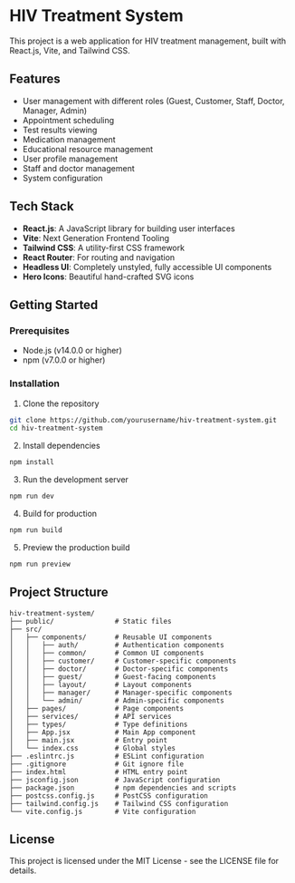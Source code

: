 # HIV Treatment System

This project is a web application for HIV treatment management, built with React.js, Vite, and Tailwind CSS.

## Features

- User management with different roles (Guest, Customer, Staff, Doctor, Manager, Admin)
- Appointment scheduling
- Test results viewing
- Medication management
- Educational resource management
- User profile management
- Staff and doctor management
- System configuration

## Tech Stack

- **React.js**: A JavaScript library for building user interfaces
- **Vite**: Next Generation Frontend Tooling
- **Tailwind CSS**: A utility-first CSS framework
- **React Router**: For routing and navigation
- **Headless UI**: Completely unstyled, fully accessible UI components
- **Hero Icons**: Beautiful hand-crafted SVG icons

## Getting Started

### Prerequisites

- Node.js (v14.0.0 or higher)
- npm (v7.0.0 or higher)

### Installation

1. Clone the repository
```bash
git clone https://github.com/yourusername/hiv-treatment-system.git
cd hiv-treatment-system
```

2. Install dependencies
```bash
npm install
```

3. Run the development server
```bash
npm run dev
```

4. Build for production
```bash
npm run build
```

5. Preview the production build
```bash
npm run preview
```

## Project Structure

```
hiv-treatment-system/
├── public/               # Static files
├── src/
│   ├── components/       # Reusable UI components
│   │   ├── auth/         # Authentication components
│   │   ├── common/       # Common UI components
│   │   ├── customer/     # Customer-specific components
│   │   ├── doctor/       # Doctor-specific components
│   │   ├── guest/        # Guest-facing components
│   │   ├── layout/       # Layout components
│   │   ├── manager/      # Manager-specific components
│   │   └── admin/        # Admin-specific components
│   ├── pages/            # Page components
│   ├── services/         # API services
│   ├── types/            # Type definitions
│   ├── App.jsx           # Main App component
│   ├── main.jsx          # Entry point
│   └── index.css         # Global styles
├── .eslintrc.js          # ESLint configuration
├── .gitignore            # Git ignore file
├── index.html            # HTML entry point
├── jsconfig.json         # JavaScript configuration
├── package.json          # npm dependencies and scripts
├── postcss.config.js     # PostCSS configuration
├── tailwind.config.js    # Tailwind CSS configuration
└── vite.config.js        # Vite configuration
```

## License

This project is licensed under the MIT License - see the LICENSE file for details.
